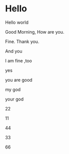 # Hello

Hello world

Good Morning, How are you.

Fine. Thank you.

And you

I am fine ,too

yes

you are good

my god

your god

22

11

44

33

66
